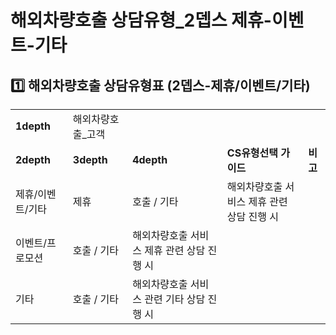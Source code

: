 # 해외차량호출 상담유형_2뎁스 제휴-이벤트-기타

**1️⃣ 해외차량호출** **상담유형표 (2뎁스-제휴/이벤트/기타)**
----------------------------------------

|  |  |  |  |  |
| --- | --- | --- | --- | --- |
| **1depth** | 해외차량호출\_고객 | | | |
| **2depth** | **3depth** | **4depth** | **CS유형선택 가이드** | **비고** |
| 제휴/이벤트/기타 | 제휴 | 호출 / 기타 | 해외차량호출 서비스 제휴 관련 상담 진행 시 |  |
| 이벤트/프로모션 | 호출 / 기타 | 해외차량호출 서비스 제휴 관련 상담 진행 시 |  |
| 기타 | 호출 / 기타 | 해외차량호출 서비스 관련 기타 상담 진행 시 |  |